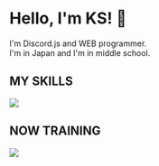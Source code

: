 # Hello, I'm KS! 👋
I'm Discord.js and WEB programmer.  
I'm in Japan and I'm in middle school.
## MY SKILLS
<img src="https://skillicons.dev/icons/?i=js,npm,html,nodejs,discord,github,git,vscode">  

## NOW TRAINING
<img src="https://skillicons.dev/icons/?i=css,cs,net,mysql,php,react">
